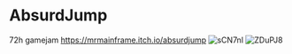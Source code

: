 # AbsurdJump
72h gamejam
https://mrmainframe.itch.io/absurdjump
![sCN7nl](https://github.com/Lorgord/AbsurdJump/assets/33752831/4bc9dfd2-2e2e-4b81-87ae-af179058da2e)
![ZDuPJ8](https://github.com/Lorgord/AbsurdJump/assets/33752831/6ab2a1ec-05dc-4c97-b729-8fdb033cb44e)
